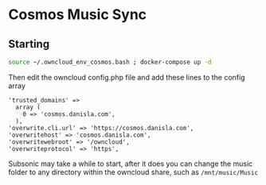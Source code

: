 # Cosmos Music Sync

## Starting

```sh
source ~/.owncloud_env_cosmos.bash ; docker-compose up -d
```

Then edit the owncloud config.php file and add these lines to the config array

```
'trusted_domains' =>
  array (
    0 => 'cosmos.danisla.com',
  ),
'overwrite.cli.url' => 'https://cosmos.danisla.com',
'overwritehost' => 'cosmos.danisla.com',
'overwritewebroot' => '/owncloud',
'overwriteprotocol' => 'https',
```

Subsonic may take a while to start, after it does you can change the music folder to any directory within the owncloud share, such as `/mnt/music/Music`
